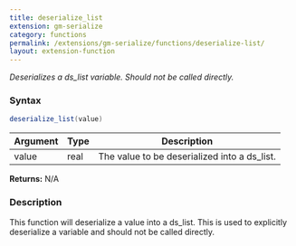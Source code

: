 ```yaml
---
title: deserialize_list
extension: gm-serialize
category: functions
permalink: /extensions/gm-serialize/functions/deserialize-list/
layout: extension-function
---
```


_Deserializes a ds_list variable. Should not be called directly._

### Syntax
```cs
deserialize_list(value)
```

| Argument | Type | Description |
| --- | --- | --- |
| value | real | The value to be deserialized into a ds_list. |

**Returns:** N/A

### Description
This function will deserialize a value into a ds_list. This is used to explicitly deserialize a variable and should not be called directly.